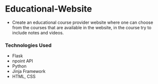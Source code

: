 # Educational-Website
<ul>
<li>Create an educational course provider website where one can choose from the courses that are
available in the website, in the course try to include notes and videos.</l1>
</ul>
<h3>Technologies Used</h3>
<ul>
  <li>Flask</li>
  <li>npoint API</li>
  <li>Python</li>
  <li>Jinja Framework</li>
  <li>HTML, CSS</li>
  </ul>
